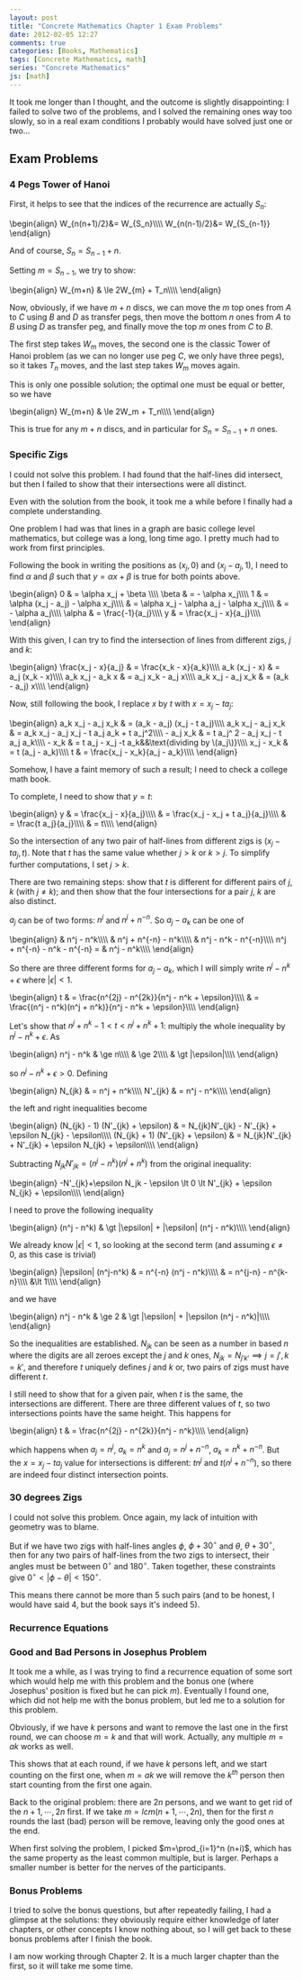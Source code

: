 ```yaml
---
layout: post
title: "Concrete Mathematics Chapter 1 Exam Problems"
date: 2012-02-05 12:27
comments: true
categories: [Books, Mathematics]
tags: [Concrete Mathematics, math]
series: "Concrete Mathematics"
js: [math]
---
```

It took me longer than I thought, and the outcome is slightly
disappointing: I failed to solve two of the problems, and I solved the
remaining ones way too slowly, so in a real exam conditions I probably
would have solved just one or two...

<!-- more -->



## Exam Problems

### 4 Pegs Tower of Hanoi

First, it helps to see that the indices of the recurrence are actually
$S_n$:

<div markdown="0">
\begin{align}
W_{n(n+1)/2}&amp;= W_{S_n}\\\\
W_{n(n-1)/2}&amp;= W_{S_{n-1}}
\end{align}
</div>

And of course, $S_n = S_{n-1} + n$.

Setting $m=S_{n-1}$, we try to show:

<div markdown="0">
\begin{align}
W_{m+n} &amp; \le 2W_{m} + T_n\\\\
\end{align}
</div>

Now, obviously, if we have $m+n$ discs, we can move the $m$ top ones
from $A$ to $C$ using $B$ and $D$ as transfer pegs, then move the
bottom $n$ ones from $A$ to $B$ using $D$ as transfer peg, and finally
move the top $m$ ones from $C$ to $B$.

The first step takes $W_m$ moves, the second one is the classic Tower
of Hanoi problem (as we can no longer use peg $C$, we only have three
pegs), so it takes $T_n$ moves, and the last step takes $W_m$  moves again.

This is only one possible solution; the optimal one must be equal or
better, so we have

<div markdown="0">
\begin{align}
W_{m+n} &amp; \le 2W_m + T_n\\\\
\end{align}
</div>

This is true for any $m+n$ discs, and in particular for
$S_n = S_{n-1} + n$ ones.

### Specific Zigs

I could not solve this problem. I had found that the half-lines did
intersect, but then I failed to show that their intersections were all
distinct.

Even with the solution from the book, it took me a while before I
finally had a complete understanding.

One problem I had was that lines in a graph are basic college level
mathematics, but college was a long, long time ago. I pretty much had
to work from first principles.

Following the book in writing the positions as $(x_j, 0)$ and
$(x_j - a_j, 1)$, I need to find $\alpha$ and $\beta$ such that
$y=\alpha x + \beta$ is true for both points above.

<div markdown="0">
\begin{align}
0 &amp; = \alpha x_j + \beta \\\\
\beta &amp; = - \alpha x_j\\\\
1 &amp; = \alpha (x_j - a_j) - \alpha x_j\\\\
&amp; = \alpha x_j - \alpha a_j - \alpha x_j\\\\
&amp; = - \alpha a_j\\\\
\alpha &amp; = \frac{-1}{a_j}\\\\
y &amp; = \frac{x_j - x}{a_j}\\\\
\end{align}
</div>

With this given, I can try to find the intersection of lines from
different zigs, $j$ and $k$:

<div markdown="0">
\begin{align}
\frac{x_j - x}{a_j} &amp; = \frac{x_k - x}{a_k}\\\\
a_k (x_j - x) &amp; = a_j (x_k - x)\\\\
a_k x_j - a_k x &amp; = a_j x_k - a_j x\\\\
a_k x_j - a_j x_k &amp; = (a_k - a_j) x\\\\
\end{align}
</div>

Now, still following the book, I replace $x$ by $t$ with
$x=x_j - t a_j$:

<div markdown="0">
\begin{align}
a_k x_j - a_j x_k &amp; = (a_k - a_j) (x_j - t a_j)\\\\
a_k x_j - a_j x_k &amp; = a_k x_j - a_j x_j - t a_j a_k + t a_j^2\\\\
- a_j x_k &amp; = t a_j^ 2 - a_j x_j - t a_j a_k\\\\
- x_k &amp; = t a_j - x_j -t a_k&amp;&amp;\text{dividing by \(a_j\)}\\\\
x_j - x_k &amp; = t (a_j - a_k)\\\\
t &amp; = \frac{x_j - x_k}{a_j - a_k}\\\\
\end{align}
</div>

Somehow, I have a faint memory of such a result; I need to check a
college math book.

To complete, I need to show that $y = t$:

<div markdown="0">
\begin{align}
y &amp; = \frac{x_j - x}{a_j}\\\\
&amp; = \frac{x_j - x_j + t a_j}{a_j}\\\\
&amp; = \frac{t a_j}{a_j}\\\\
&amp; = t\\\\
\end{align}
</div>

So the intersection of any two pair of half-lines from different zigs
is $(x_j - t a_j, t)$. Note that $t$ has the same value whether
$j \gt k$ or $k \gt j$. To simplify further computations, I set
$j \gt k$.

There are two remaining steps: show that $t$ is different for
different pairs of $j$, $k$ (with $j \ne k$); and then show that the
four intersections for a pair $j$, $k$ are also distinct.

$a_j$ can be of two forms: $n^j$ and $n^j + n^{-n}$. So $a_j - a_k$
can be one of

<div markdown="0">
\begin{align}
&amp; n^j - n^k\\\\
&amp; n^j + n^{-n} - n^k\\\\
&amp; n^j - n^k - n^{-n}\\\\
n^j + n^{-n} - n^k - n^{-n} = &amp; n^j - n^k\\\\
\end{align}
</div>

So there are three different forms for $a_j - a_k$, which I will
simply write $n^j - n^k + \epsilon$ where $|\epsilon| \lt 1$.

<div markdown="0">
\begin{align}
t &amp; = \frac{n^{2j} - n^{2k}}{n^j - n^k + \epsilon}\\\\
&amp; = \frac{(n^j - n^k)(n^j + n^k)}{n^j - n^k + \epsilon}\\\\
\end{align}
</div>

Let's show that $n^j+n^k - 1 \lt t \lt n^j+n^k + 1$: multiply the
whole inequality by $n^j - n^k + \epsilon$. As

<div markdown"0">
\begin{align}
n^j - n^k &amp; \ge n\\\\
&amp; \ge 2\\\\
&amp; \gt |\epsilon|\\\\
\end{align}
</div>

so $n^j - n^k + \epsilon \gt 0$. Defining

<div markdown="0">
\begin{align}
N_{jk} &amp; = n^j + n^k\\\\
N'_{jk} &amp; = n^j - n^k\\\\
\end{align}
</div>

the left and right inequalities become

<div markdown="0">
\begin{align}
(N_{jk} - 1) (N'_{jk} + \epsilon) &amp; = N_{jk}N'_{jk} - N'_{jk} + \epsilon N_{jk} - \epsilon\\\\
(N_{jk} + 1) (N'_{jk} + \epsilon) &amp; = N_{jk}N'_{jk} + N'_{jk} + \epsilon N_{jk} + \epsilon\\\\
\end{align}
</div>

Subtracting $N_{jk}N'_{jk} = (n^j-n^k)(n^j+n^k)$ from the original inequality:

<div markdown="0">
\begin{align}
-N'_{jk}+\epsilon N_jk - \epsilon \lt 0 \lt N'_{jk} + \epsilon N_{jk} + \epsilon\\\\
\end{align}
</div>

I need to prove the following inequality


<div markdown"0">
\begin{align}
(n^j - n^k) &amp; \gt |\epsilon| + |\epsilon| (n^j - n^k)\\\\
\end{align}
</div>

We already know $|\epsilon| \lt 1$, so looking at the second term (and
assuming $\epsilon \ne 0$, as this case is trivial)

<div markdown"0">
\begin{align}
|\epsilon| (n^j-n^k) &amp; = n^{-n} (n^j - n^k)\\\\
&amp; = n^{j-n} - n^{k-n}\\\\
&amp;\lt 1\\\\
\end{align}
</div>

and we have

<div markdown"0">
\begin{align}
n^j - n^k &amp; \ge 2
&amp; \gt |\epsilon| + |\epsilon (n^j - n^k)|\\\\
\end{align}
</div>

So the inequalities are established. $N_{jk}$ can be seen as a number
in based $n$ where the digits are all zeroes except the $j$ and $k$ ones,
$N_{jk} = N_{j'k'} \implies j=j', k=k'$, and therefore $t$ uniquely
defines $j$ and $k$ or, two pairs of zigs must have different $t$.

I still need to show that for a given pair, when $t$ is the same, the
intersections are different. There are three different values of
$t$, so two intersections points have the same height. This happens
for

<div markdown="0">
\begin{align}
t &amp; = \frac{n^{2j} - n^{2k}}{n^j - n^k}\\\\
\end{align}
</div>

which happens when $a_j = n^j$, $a_k = n^k$ and $a_j = n^j + n^{-n}$,
$a_k = n^k + n^{-n}$. But the $x = x_j - t a_j$ value for
intersections is different: $t n^j$ and $t (n^j + n^{-n})$, so there
are indeed four distinct intersection points.

### 30 degrees Zigs

I could not solve this problem. Once again, my lack of intuition with
geometry was to blame.

But if we have two zigs with half-lines angles $\phi$, $\phi + 30^{\circ}$
and $\theta$, $\theta + 30^{\circ}$, then for any two pairs of
half-lines from the two zigs to intersect, their angles must be
between $0^{\circ}$ and $180^{\circ}$. Taken together, these
constraints give $0^{\circ} \lt |\phi - \theta| \lt 150^{\circ}$.

This means there cannot be more than $5$ such pairs (and to be honest,
I would have said 4, but the book says it's indeed 5).

### Recurrence Equations



### Good and Bad Persons in Josephus Problem

It took me a while, as I was trying to find a recurrence equation of
some sort which would help me with this problem and the bonus one
(where Josephus' position is fixed but he can pick $m$). Eventually I
found one, which did not help me with the bonus problem, but led me to
a solution for this problem.

Obviously, if we have $k$ persons and want to remove the last one in
the first round, we can choose $m=k$ and that will work. Actually, any
multiple $m=ak$ works as well.

This shows that at each round, if we have $k$ persons left, and we
start counting on the first one, when $m=ak$ we will remove the $k^{th}$
person then start counting from the first one again.

Back to the original problem: there are $2n$ persons, and we want to
get rid of the $n+1, \cdots, 2n$ first. If we take
$m=lcm(n+1,\cdots, 2n)$, then for the first $n$ rounds the last (bad)
person will be remove, leaving only the good ones at the end.

When first solving the problem, I picked $m=\prod_{i=1}^n (n+i)$,
which has the same property as the least common multiple, but is
larger. Perhaps a smaller number is better for the nerves of the
participants.

### Bonus Problems

I tried to solve the bonus questions, but after repeatedly failing, I
had a glimpse at the solutions: they obviously require either
knowledge of later chapters, or other concepts I know nothing about,
so I will get back to these bonus problems after I finish the book.

I am now working through Chapter 2. It is a much larger chapter than
the first, so it will take me some time.
